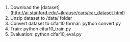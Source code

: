 1. Download the [dataset] (http://ai.stanford.edu/~jkrause/cars/car_dataset.html) 
2. Unzip dataset to /data/ folder
3. Convert dataset to cifar10 formar: python convert.py
4. Train: python cifar10_train.py
5. Evaluation: python cifar10_eval.py 
